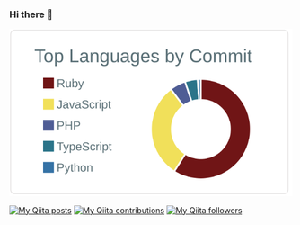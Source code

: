 ### Hi there 👋

[![](https://raw.githubusercontent.com/kei178/kei178/master/profile-summary-card-output/default/2-most-commit-language.svg)](https://github.com/vn7n24fzkq/github-profile-summary-cards)

[![My Qiita posts](https://qiita-badge.apiapi.app/s/kskinaba/posts.svg)](http://qiita.com/kskinaba) [![My Qiita contributions](https://qiita-badge.apiapi.app/s/kskinaba/contributions.svg)](http://qiita.com/kskinaba) [![My Qiita followers](https://qiita-badge.apiapi.app/s/kskinaba/followers.svg)](http://qiita.com/kskinaba)
